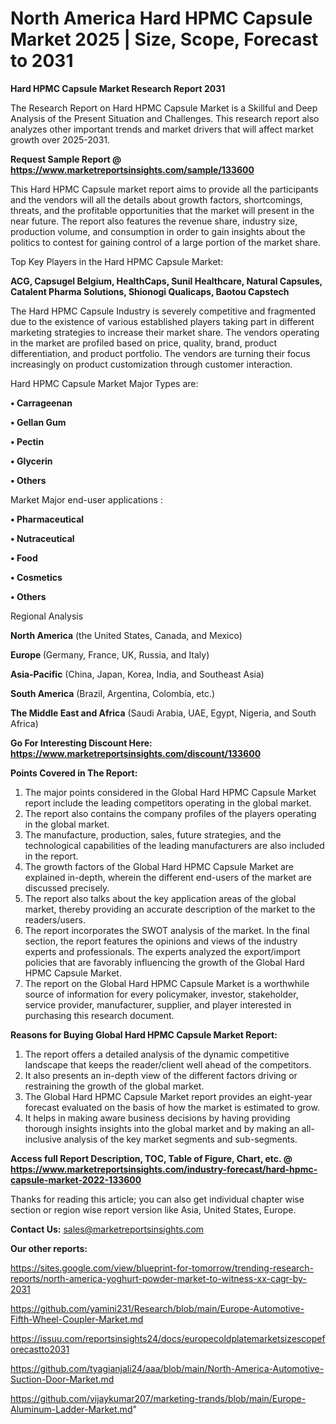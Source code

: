 # North America Hard HPMC Capsule Market 2025 | Size, Scope, Forecast to 2031

<strong>Hard HPMC Capsule Market Research Report 2031</strong>

The Research Report on Hard HPMC Capsule Market is a Skillful and Deep Analysis of the Present Situation and Challenges. This research report also analyzes other important trends and market drivers that will affect market growth over 2025-2031.

<strong>Request Sample Report @ <a href=https://www.marketreportsinsights.com/sample/133600>https://www.marketreportsinsights.com/sample/133600</a></strong>

This Hard HPMC Capsule market report aims to provide all the participants and the vendors will all the details about growth factors, shortcomings, threats, and the profitable opportunities that the market will present in the near future. The report also features the revenue share, industry size, production volume, and consumption in order to gain insights about the politics to contest for gaining control of a large portion of the market share.

Top Key Players in the Hard HPMC Capsule Market:

<strong>ACG, Capsugel Belgium, HealthCaps, Sunil Healthcare, Natural Capsules, Catalent Pharma Solutions, Shionogi Qualicaps, Baotou Capstech</strong>

The Hard HPMC Capsule Industry is severely competitive and fragmented due to the existence of various established players taking part in different marketing strategies to increase their market share. The vendors operating in the market are profiled based on price, quality, brand, product differentiation, and product portfolio. The vendors are turning their focus increasingly on product customization through customer interaction.

Hard HPMC Capsule Market Major Types are:

<strong>• Carrageenan

• Gellan Gum

• Pectin

• Glycerin

• Others</strong>

Market Major end-user applications :

<strong>• Pharmaceutical

• Nutraceutical

• Food

• Cosmetics

• Others</strong>

Regional Analysis

</u><strong><b>North America</b></strong> (the United States, Canada, and Mexico)

<strong><b>Europe </b></strong>(Germany, France, UK, Russia, and Italy)

<strong><b>Asia-Pacific</b></strong> (China, Japan, Korea, India, and Southeast Asia)

<strong><b>South America</b></strong> (Brazil, Argentina, Colombia, etc.)

<strong><b>The Middle East and Africa</b></strong> (Saudi Arabia, UAE, Egypt, Nigeria, and South Africa)

<strong>Go For Interesting Discount Here: <a href=https://www.marketreportsinsights.com/discount/133600>https://www.marketreportsinsights.com/discount/133600</a></strong>

<strong>Points Covered in The Report:</strong>
<ol>
  <li>The major points considered in the Global Hard HPMC Capsule Market report include the leading competitors operating in the global market.</li>
  <li>The report also contains the company profiles of the players operating in the global market.</li>
  <li>The manufacture, production, sales, future strategies, and the technological capabilities of the leading manufacturers are also included in the report.</li>
  <li>The growth factors of the Global Hard HPMC Capsule Market are explained in-depth, wherein the different end-users of the market are discussed precisely.</li>
  <li>The report also talks about the key application areas of the global market, thereby providing an accurate description of the market to the readers/users.</li>
  <li>The report incorporates the SWOT analysis of the market. In the final section, the report features the opinions and views of the industry experts and professionals. The experts analyzed the export/import policies that are favorably influencing the growth of the Global Hard HPMC Capsule Market.</li>
  <li>The report on the Global Hard HPMC Capsule Market is a worthwhile source of information for every policymaker, investor, stakeholder, service provider, manufacturer, supplier, and player interested in purchasing this research document.</li>
</ol>
<strong>Reasons for Buying Global Hard HPMC Capsule Market Report:</strong>

<ol>
  <li>The report offers a detailed analysis of the dynamic competitive landscape that keeps the reader/client well ahead of the competitors.</li>
  <li>It also presents an in-depth view of the different factors driving or restraining the growth of the global market.</li>
  <li>The Global Hard HPMC Capsule Market report provides an eight-year forecast evaluated on the basis of how the market is estimated to grow.</li>
  <li>It helps in making aware business decisions by having providing thorough insights insights into the global market and by making an all-inclusive analysis of the key market segments and sub-segments.</li>
</ol>
<strong>Access full Report Description, TOC, Table of Figure, Chart, etc. @ <a href=https://www.marketreportsinsights.com/industry-forecast/hard-hpmc-capsule-market-2022-133600>https://www.marketreportsinsights.com/industry-forecast/hard-hpmc-capsule-market-2022-133600</a></strong>


Thanks for reading this article; you can also get individual chapter wise section or region wise report version like Asia, United States, Europe.

<strong>Contact Us:</strong>
sales@marketreportsinsights.com

<strong>Our other reports:</strong>

<a href=https://sites.google.com/view/blueprint-for-tomorrow/trending-research-reports/north-america-yoghurt-powder-market-to-witness-xx-cagr-by-2031>https://sites.google.com/view/blueprint-for-tomorrow/trending-research-reports/north-america-yoghurt-powder-market-to-witness-xx-cagr-by-2031</a>

<a href=https://github.com/yamini231/Research/blob/main/Europe-Automotive-Fifth-Wheel-Coupler-Market.md>https://github.com/yamini231/Research/blob/main/Europe-Automotive-Fifth-Wheel-Coupler-Market.md</a>

<a href=https://issuu.com/reportsinsights24/docs/europecoldplatemarketsizescopeforecastto2031>https://issuu.com/reportsinsights24/docs/europecoldplatemarketsizescopeforecastto2031</a>

<a href=https://github.com/tyagianjali24/aaa/blob/main/North-America-Automotive-Suction-Door-Market.md>https://github.com/tyagianjali24/aaa/blob/main/North-America-Automotive-Suction-Door-Market.md</a>

<a href=https://github.com/vijaykumar207/marketing-trands/blob/main/Europe-Aluminum-Ladder-Market.md>https://github.com/vijaykumar207/marketing-trands/blob/main/Europe-Aluminum-Ladder-Market.md</a>"
